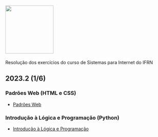 
# <img height="150" src="https://github-production-user-asset-6210df.s3.amazonaws.com/106445418/279439388-e0f399ab-d27b-4a2c-aa2c-bf0c01d4f889.png" />

Resolução dos exercícios do curso de Sistemas para Internet do IFRN


## 2023.2 (1/6)
### Padrões Web (HTML e CSS)
* [Padrões Web](https://github.com/felipemadu13/IFRN/blob/c753681182da283966b25cb0e21aa93712803be5/padroes_web/README.md)

### Introdução à Lógica e Programação (Python)
* [Introdução à Lógica e Programação](https://github.com/felipemadu13/IFRN/blob/a8143d03bf622bab9b20ef3842bf78c4f2962003/logica_programacao/README.MD)
